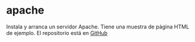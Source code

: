 # apache

Instala y arranca un servidor Apache.
Tiene una muestra de página HTML de ejemplo.
El repositorio está en [GitHub](https://github.com/jangeltb)
